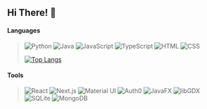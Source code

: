 ## Hi There! 👋

#### Languages
> ![Python](https://img.shields.io/badge/Python-3776AB?style=for-the-badge&logo=python&logoColor=FFFFFF)
![Java](https://img.shields.io/badge/Java-ED8B00?style=for-the-badge&logo=java&logoColor=FFFFFF)
![JavaScript](https://img.shields.io/badge/JavaScript-F7DF1E?style=for-the-badge&logo=javascript&logoColor=000000)
![TypeScript](https://img.shields.io/badge/TypeScript-00599C?style=for-the-badge&logo=typescript&logoColor=FFFFFF)
![HTML](https://img.shields.io/badge/HTML-E34C26?style=for-the-badge&logo=html5&logoColor=FFFFFF)
![CSS](https://img.shields.io/badge/CSS-264dE4?style=for-the-badge&logo=css3&logoColor=FFFFFF)
>
> [![Top Langs](https://github-readme-stats.vercel.app/api/top-langs/?username=sigevio&layout=compact&border_color=30363d&hide_title=true&text_color=888&bg_color=ffffff00)](https://github.com/sigevio/github-readme-stats)

#### Tools
> ![React](https://img.shields.io/badge/React-61DBFB?style=for-the-badge&logo=react&logoColor=000000)
![Next.js](https://img.shields.io/badge/Next.js-FFFFFF?style=for-the-badge&logo=next.js&logoColor=000000)
![Material UI](https://img.shields.io/badge/Material UI-2196F3?style=for-the-badge&logo=mui&logoColor=FFFFFF)
![Auth0](https://img.shields.io/badge/Auth0-EB5424?style=for-the-badge&logo=auth0&logoColor=FFFFFF)
![JavaFX](https://img.shields.io/badge/JavaFX-ED8B00?style=for-the-badge&logo=javafx&logoColor=FFFFFF)
![libGDX](https://img.shields.io/badge/libGDX-e74A45?style=for-the-badge&logo=libgdx&logoColor=FFFFFF)
![SQLite](https://img.shields.io/badge/SQLite-003B57?style=for-the-badge&logo=sqlite&logoColor=FFFFFF)
![MongoDB](https://img.shields.io/badge/MongoDB-47A248?style=for-the-badge&logo=mongodb&logoColor=FFFFFF)

<!--
**Sigevio/sigevio** is a ✨ _special_ ✨ repository because its `README.md` (this file) appears on your GitHub profile.

Here are some ideas to get you started:

- 🔭 I’m currently working on ...
- 🌱 I’m currently learning ...
- 👯 I’m looking to collaborate on ...
- 🤔 I’m looking for help with ...
- 💬 Ask me about ...
- 📫 How to reach me: ...
- 😄 Pronouns: ...
- ⚡ Fun fact: ...
-->
